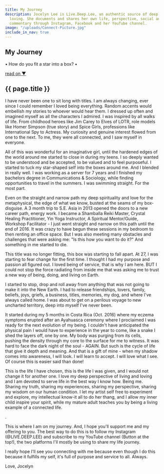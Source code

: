 ```yaml
---
title: My Journey
description: Jocelyn Lee is Live.Deep.Lee, an authentic source of deep living and
  loving. She documents and shares her own life, perspective, social and spiritual
  commentary through Instagram, Facebook and her YouTube channel.
image: "/uploads/Connect-Picture.jpg"
include_in_nav: true
---
```


<section class="hero" style="background-image: url({% include relative-src.html src=page.image %})">
<div class="inner-hero text-container">
<div class="hero-text-container">
<h1 class="editable">My Journey</h1>
<p class="subtext editable">•  How do you fit a star into a box?  •</p>
</div>
</div>
<div class="read-on"><a href="#read-on">read on <span class="arrow">▼</span></a></div>
</section>

<section class="pad" id="read-on">
<div class="text-container editable"><h2>{{ page.title }}</h2>

<p>I have never been one to sit long with titles. I am always changing, ever since I could remember I loved being everything. Random accents would embellish my stories to whoever would hear them. I dressed up often and imagined myself as all the characters I admired. I was inspired by all walks of life. From childhood heroes like Jim Carey to Elves of LOTR, role models like Homer Simpson (true story) and Spice Girls, professions like International Spy to Actress. My curiosity and genuine interest flowed from one to the next. To me, they were all connected, and I saw myself in everyone. </p>

<p> All of this was wonderful for an imaginative girl, until the hardened edges of the world around me started to close in during my teens. I so deeply wanted to be understood and be accepted, to be valued and to feel purposeful. I started to tuck my star-shaped self into the boxes around me.  And I blended in really well. I was working as a server for 7 years and I finished my bachelors degree in Communications & Sociology, while finding opportunities to travel in the summers. I was swimming straight. For the most part.</p>

<p> Even on the straight and narrow path my deep spirituality and love for the metaphysical, the edge of what we know, busted at the seams of my box-disguise. A 3 month trip to S.E. Asia in 2013 opened the doors to a new career path, energy work. I became a Shamballa Reiki Master, Crystal Healing Practitioner, Yin Yoga Instructor, A Spiritual Mentor/Guide, Workshop Facilitator - I just went straight and narrow on this path until the end of 2016. It was crazy to have begun these sessions in my bedroom to then renting an office space. But I was also meeting many obstacles and challenges that were asking me: "Is this how you want to do it?" And something in me started to die.</p>

<p>This title was no longer fitting, this box was starting to fall apart. At 27, I was starting to fear change for the first time. I thought I had my purpose and passion all figured out. I loved being of service, that is why I am here. BUT I could not stop the force radiating from inside me that was asking me to trust a new way of being, doing, and living on Earth. </p>

<p> I started to stop, drop and roll away from anything that was not going to make it into the New Earth. I had to release friendships, lovers, family, beliefs, joys, griefs, a business, titles, memories, my dog, and where I've always called home. I was about to get on a perilous voyage to new uncharted territory, deep into myself I've never been.</p>

<p>It started during my 5 months in Costa Rica (Oct. 2016) where my eczema symptoms erupted after an Ayahuasca ceremony where I proclaimed I was ready for the next evolution of my being. I couldn't have anticipated the physical pain I would have to experience in the year to come, like a snake I shed the layers off, one by one. My body was purging from its cells, pushing the density through my core to the surface for me to witness. It was hard to face the dark night of the soul - AGAIN. But such is the cycle of life that give it depth and meaning. And that is a gift of mine - when my shadow comes into awareness, I will look. I will learn to accept. I will love what I see. Of course this is easier said than done!</p>

<p> This is the life I have chosen, this is the life I was given, and I would not change it for another one. I love my deep perspective of living and loving and I am devoted to serve life in the best way I know how. Being me. Sharing my truth, sharing my experiences, sharing my perspective, sharing my wisdom on our human condition. I let my artist self free to experiment and explore, my intellectual know-it all to do her thang, and I allow my inner child inspire your spirit, while my mature adult teaches you by being a living example of a connected life.</p>

<p> .</p>

<p> This is where I am on my journey. And, I hope you'll support me and my offering to you. The best way to do this is to follow my Instagram (@LIVE.DEEP.LEE) and subscribe to my YouTube channel (Button at the top!), the two platforms I'll mostly be using to share my life journey. </p>

<p>I really hope I'll see you connecting with me because even though I do this because it fulfills my self, it's full of purpose and service to all. Always.</p>

<p>Love,
Jocelyn</p>
</div>
</section>